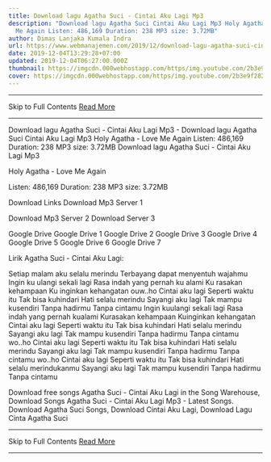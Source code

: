 ```yaml
---
title: Download lagu Agatha Suci - Cintai Aku Lagi Mp3
description: "Download lagu Agatha Suci Cintai Aku Lagi Mp3 Holy Agatha - Love
  Me Again Listen: 486,169 Duration: 238 MP3 size: 3.72MB"
author: Dimas Lanjaka Kumala Indra
url: https://www.webmanajemen.com/2019/12/download-lagu-agatha-suci-cintai-aku.html
date: 2019-12-04T13:29:28+07:00
updated: 2019-12-04T06:27:00.000Z
thumbnail: https://imgcdn.000webhostapp.com/https/img.youtube.com/2b3e9f282442056f85f7b4a4214411e1.jpeg
cover: https://imgcdn.000webhostapp.com/https/img.youtube.com/2b3e9f282442056f85f7b4a4214411e1.jpeg
---
```


<hr/> Skip to Full Contents <a href="https://www.webmanajemen.com/2019/12/download-lagu-agatha-suci-cintai-aku.html" rel="follow" class="button" id="read-more">Read More</a> <hr/> Download lagu Agatha Suci - Cintai Aku Lagi Mp3 - Download lagu Agatha Suci Cintai Aku Lagi Mp3 Holy Agatha - Love Me Again Listen: 486,169 Duration: 238 MP3 size: 3.72MB Download lagu Agatha Suci - Cintai Aku Lagi Mp3

  Holy Agatha - Love Me Again 

  Listen: 486,169 
  Duration: 238 
  MP3 size: 3.72MB 

  Download Links 
  Download Mp3 Server 1 

  Download Mp3 Server 2 
  Download Server 3 


  Google Drive   Google Drive 1 
  Google Drive 2 
  Google Drive 3 
  Google Drive 4 
  Google Drive 5 
  Google Drive 6 
  Google Drive 7 


                             
Lirik Agatha Suci - Cintai Aku Lagi:
                             
 Setiap malam aku selalu merindu 
 Terbayang dapat menyentuh wajahmu 
 Ingin ku ulangi sekali lagi 
 Rasa indah yang pernah ku alami 
 Ku rasakan kehampaan 
 Ku inginkan kehangatan 
 ouw..ho 
 Cintai aku lagi 
 Seperti waktu itu 
 Tak bisa kuhindari 
 Hati selalu merindu 
 Sayangi aku lagi 
 Tak mampu kusendiri 
 Tanpa hadirmu 
 Tanpa cintamu 
 Ingin kuulangi sekali lagi 
 Rasa indah yang pernah kualami 
 Kurasakan kehampaan 
 Kuinginkan kehangatan 
 Cintai aku lagi 
 Seperti waktu itu 
 Tak bisa kuhindari 
 Hati selalu merindu 
 Sayangi aku lagi 
 Tak mampu kusendiri 
 Tanpa hadirmu 
 Tanpa cintamu 
 wo..ho 
 Cintai aku lagi 
 Seperti waktu itu 
 Tak bisa kuhindari 
 Hati selalu merindu 
 Sayangi aku lagi 
 Tak mampu kusendiri 
 Tanpa hadirmu 
 Tanpa cintamu 
 wo..ho 
 Cintai aku lagi 
 Seperti waktu itu 
 Tak bisa kuhindari 
 Hati selalu merindukanmu 
 Sayangi aku lagi 
 Tak mampu kusendiri 
 Tanpa hadirmu 
 Tanpa cintamu 
                         
  Download free songs Agatha Suci - Cintai Aku Lagi in the Song Warehouse, Download Songs Agatha Suci - Cintai Aku Lagi Mp3 - Latest Songs.  Download Agatha Suci Songs, Download Cintai Aku Lagi, Download Lagu Cinta Agatha Suci <hr/> Skip to Full Contents <a href="https://www.webmanajemen.com/2019/12/download-lagu-agatha-suci-cintai-aku.html" rel="follow" class="button" id="read-more">Read More</a> <hr/>
